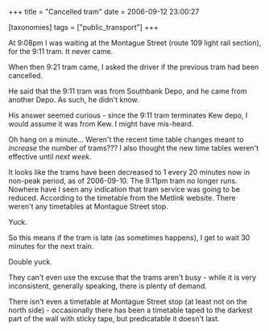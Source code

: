 +++
title = "Cancelled tram"
date = 2006-09-12 23:00:27

[taxonomies]
tags = ["public_transport"]
+++

At 9:08pm I was waiting at the Montague Street (route 109 light rail section), for the 9:11 tram. It never came.

When then 9:21 tram came, I asked the driver if the previous tram had been cancelled.

He said that the 9:11 tram was from Southbank Depo, and he came from another Depo. As such, he didn't know.

His answer seemed curious - since the 9:11 tram terminates Kew depo, I would assume it was from Kew. I might have mis-heard.

Oh hang on a minute... Weren't the recent time table changes meant to _increase_ the number of trams??? I also thought the new time tables weren't effective until _next_ _week_.

It looks like the trams have been decreased to 1 every 20 minutes now
in non-peak period, as of 2006-09-10. The 9:11pm tram no longer runs. Nowhere have I seen any indication that tram service was going to be reduced. According to the timetable from the Metlink website. There weren't any timetables at Montague Street stop.

Yuck.

So this means if the tram is late (as sometimes happens), I get to wait 30 minutes for the next train.

Double yuck.

They can't even use the excuse that the trams aren't busy - while it is very inconsistent, generally speaking, there is plenty of demand.

There isn't even a timetable at Montague Street stop (at least not on the north side) - occasionally there has been a timetable taped to the darkest part of the wall with sticky tape, but predicatable it doesn't last.
